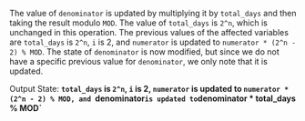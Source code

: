 The value of `denominator` is updated by multiplying it by `total_days` and then taking the result modulo `MOD`. The value of `total_days` is `2^n`, which is unchanged in this operation. The previous values of the affected variables are `total_days` is `2^n`, `i` is 2, and `numerator` is updated to `numerator * (2^n - 2) % MOD`. The state of `denominator` is now modified, but since we do not have a specific previous value for `denominator`, we only note that it is updated.

Output State: **`total_days` is `2^n`, `i` is 2, `numerator` is updated to `numerator * (2^n - 2) % MOD, and `denominator` is updated to `denominator * total_days % MOD`**